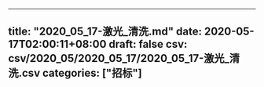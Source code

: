 
---
title: "2020_05_17-激光_清洗.md"
date: 2020-05-17T02:00:11+08:00
draft: false
csv: csv/2020_05/2020_05_17/2020_05_17-激光_清洗.csv
categories: ["招标"]
---
